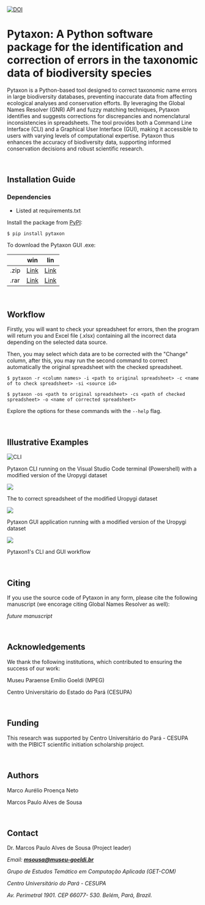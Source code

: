 [![DOI](https://zenodo.org/badge/DOI/10.5281/zenodo.14457929.svg)](https://doi.org/10.5281/zenodo.14457929)

# Pytaxon: A Python software package for the identification and correction of errors in the taxonomic data of biodiversity species

Pytaxon is a Python-based tool designed to correct taxonomic name errors in large biodiversity databases, preventing inaccurate data from affecting ecological analyses and conservation efforts. By leveraging the Global Names Resolver (GNR) API and fuzzy matching techniques, Pytaxon identifies and suggests corrections for discrepancies and nomenclatural inconsistencies in spreadsheets. The tool provides both a Command Line Interface (CLI) and a Graphical User Interface (GUI), making it accessible to users with varying levels of computational expertise. Pytaxon thus enhances the accuracy of biodiversity data, supporting informed conservation decisions and robust scientific research.

<br>

## Installation Guide
### Dependencies
* Listed at requirements.txt

Install the package from [PyPI](https://pypi.org/project/pytaxon/):
```
$ pip install pytaxon
```
To download the Pytaxon GUI .exe: 

|      | win                                                          | lin                                                          |
| ---- | ------------------------------------------------------------ | ------------------------------------------------------------ |
| .zip | [Link](https://drive.google.com/file/d/1TBxId32jCaKABDWoAVJbjG18jnMMvzqy/view?usp=sharing) | [Link](https://drive.google.com/file/d/1TBxId32jCaKABDWoAVJbjG18jnMMvzqy/view?usp=sharing) |
| .rar | [Link](https://drive.google.com/file/d/1y8EONhv_nPQ7bSE1CeGTRcDFGa2BttkL/view?usp=sharing) | [Link](https://drive.google.com/file/d/1y8EONhv_nPQ7bSE1CeGTRcDFGa2BttkL/view?usp=sharing) |

<br>

## Workflow
Firstly, you will want to check your spreadsheet for errors, then the program will return you and Excel file (.xlsx) containing all the incorrect data depending on the selected data source.

Then, you may select which data are to be corrected with the "Change" column, after this, you may run the  second command to correct automatically the original spreadsheet with the checked spreadsheet.

```
$ pytaxon -r <column names> -i <path to original spreadsheet> -c <name of to check spreadsheet> -si <source id>

$ pytaxon -os <path to original spreadsheet> -cs <path of checked spreadsheet> -o <name of corrected spreadsheet>
```
Explore the options for these commands with the `--help` flag.

<br>

## Illustrative Examples

![CLI](https://raw.githubusercontent.com/pytaxon/pytaxon-cli/main/assets/image1.png)

Pytaxon CLI running on the Visual Studio Code terminal (Powershell) with a modified version of the Uropygi dataset

![](https://raw.githubusercontent.com/pytaxon/pytaxon-cli/main/assets/image2.png)


The to correct spreadsheet of the modified Uropygi dataset

![](https://raw.githubusercontent.com/pytaxon/pytaxon-cli/main/assets/image4.png)

Pytaxon GUI application running with a modified version of the Uropygi dataset

![](https://raw.githubusercontent.com/pytaxon/pytaxon-cli/main/assets/image3.png)

Pytaxon1's CLI and GUI workflow

<br>

## Citing

If you use the source code of Pytaxon in any form, please cite the following manuscript (we encorage citing Global Names Resolver as well):

_future manuscript_

<br>

## Acknowledgements

We thank the following institutions, which contributed to ensuring the success of our work:

Museu Paraense Emílio Goeldi (MPEG)

Centro Universitário do Estado do Pará (CESUPA)

<br>

## Funding

This research was supported  by Centro Universitário do Pará - CESUPA with the PIBICT scientific initiation scholarship project.

<br>

## Authors

Marco Aurélio Proença Neto

Marcos Paulo Alves de Sousa

<br>

## Contact

Dr. Marcos Paulo Alves de Sousa (Project leader)

_Email: **msousa@museu-goeldi.br**_

_Grupo de Estudos Temático em Computação Aplicada (GET-COM)_

_Centro Universitário do Pará - CESUPA_

_Av. Perimetral 1901. CEP 66077- 530. Belém, Pará, Brazil._

